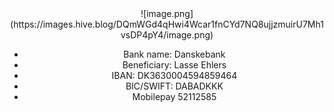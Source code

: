 <center>![image.png](https://images.hive.blog/DQmWGd4qHwi4Wcar1fnCYd7NQ8ujjzmuirU7Mh1vsDP4pY4/image.png)</center>

<center>

* Bank name: Danskebank
* Beneficiary: Lasse Ehlers
* IBAN: DK3630004594859464
* BIC/SWIFT: DABADKKK
* Mobilepay 52112585

</center>
